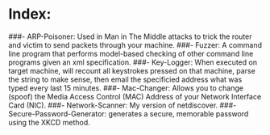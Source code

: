 # Index:
###- ARP-Poisoner: 
Used in Man in The Middle attacks to trick the router and victim to send packets through your machine.
###- Fuzzer: 
A command line program that performs model-based checking of other command line programs given an xml specification.
###- Key-Logger: 
When executed on target machine, will recount all keystrokes pressed on that machine, parse the string to make sense, then email the specificied address what was typed every last 15 minutes.
###- Mac-Changer: 
Allows you to change (spoof) the Media Access Control (MAC) Address of your Network Interface Card (NIC).
###- Network-Scanner: 
My version of netdiscover.
###- Secure-Password-Generator: 
generates a secure, memorable password using the XKCD method.

